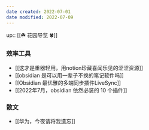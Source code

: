 ```yaml
---
date created: 2022-07-01
date modified: 2022-07-09
---
```


up:: [[☘️ 花园导览 🍀]]

### 效率工具

- [[这才是重器轻用，用notion珍藏喜闻乐见的涩涩资源]]
- [[obsidian 是可以用一辈子不换的笔记软件吗]]
- [[Obsidian 最优雅的多端同步插件LiveSync]]
- [[2022年7月，obsidian 依然必装的 10 个插件]]

### 散文

- [[华为，今夜请将我遗忘]]
